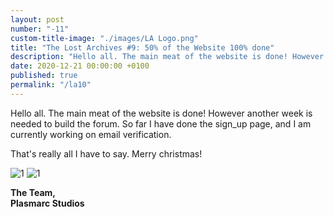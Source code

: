 ```yaml
---
layout: post
number: "-11"
custom-title-image: "./images/LA Logo.png"
title: "The Lost Archives #9: 50% of the Website 100% done"
description: "Hello all. The main meat of the website is done! However another week is needed to build the forum. So far I have done the sign_up page, and I am currently working on email verification."
date: 2020-12-21 00:00:00 +0100
published: true
permalink: "/la10"
---
```


Hello all. The main meat of the website is done! However another week is needed to build the forum. So far I have done the sign_up page, and I am currently working on email verification.

That's really all I have to say. Merry christmas!

![1](./forensic-friday-media/-la10/forums_banner.png)
![1](./forensic-friday-media/-la10/screen.png)

**The Team,**\
**Plasmarc Studios**
